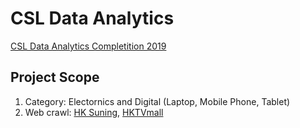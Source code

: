 # CSL Data Analytics

[CSL Data Analytics Completition 2019](https://www.hkcsl.com/en/csl-data-analytic-competition2019-application/)

## Project Scope

1. Category: Electornics and Digital (Laptop, Mobile Phone, Tablet)
2. Web crawl: [HK Suning](https://www.hksuning.com/), [HKTVmall](https://www.hktvmall.com/)
